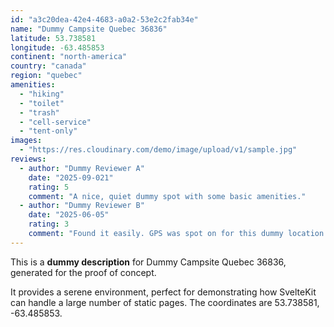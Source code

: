 ```yaml
---
id: "a3c20dea-42e4-4683-a0a2-53e2c2fab34e"
name: "Dummy Campsite Quebec 36836"
latitude: 53.738581
longitude: -63.485853
continent: "north-america"
country: "canada"
region: "quebec"
amenities:
  - "hiking"
  - "toilet"
  - "trash"
  - "cell-service"
  - "tent-only"
images:
  - "https://res.cloudinary.com/demo/image/upload/v1/sample.jpg"
reviews:
  - author: "Dummy Reviewer A"
    date: "2025-09-021"
    rating: 5
    comment: "A nice, quiet dummy spot with some basic amenities."
  - author: "Dummy Reviewer B"
    date: "2025-06-05"
    rating: 3
    comment: "Found it easily. GPS was spot on for this dummy location."
---
```


This is a **dummy description** for Dummy Campsite Quebec 36836, generated for the proof of concept.

It provides a serene environment, perfect for demonstrating how SvelteKit can handle a large number of static pages. The coordinates are 53.738581, -63.485853.
